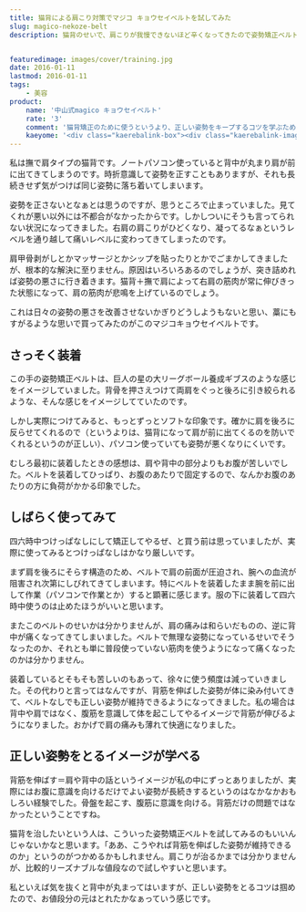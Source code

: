 ```yaml
---
title: 猫背による肩こり対策でマジコ キョウセイベルトを試してみた
slug: magico-nekoze-belt
description: 猫背のせいで、肩こりが我慢できないほど辛くなってきたので姿勢矯正ベルトを試してみました。買う前は常に装着して使おうと思っていましたが、これは正しい姿勢をキープするためのコツをつかむためのものくらいに思っていた方がいいかもしれません。


featuredimage: images/cover/training.jpg
date: 2016-01-11
lastmod: 2016-01-11
tags: 
    - 美容
product:
    name: '中山式magico キョウセイベルト'
    rate: '3'
    comment: '猫背矯正のために使うというより、正しい姿勢をキープするコツを学ぶためのアイテムかも'
    kaeyome: '<div class="kaerebalink-box"><div class="kaerebalink-image"><a href="http://www.amazon.co.jp/exec/obidos/ASIN/B005O5460Q/illusionspace-22/ref=nosim/" target="_blank" rel="nofollow" ><img src="http://ecx.images-amazon.com/images/I/41B8FW7vtqL._SL160_.jpg" style="border: none;" /></a></div><div class="kaerebalink-info"><div class="kaerebalink-name"><a href="http://www.amazon.co.jp/exec/obidos/ASIN/B005O5460Q/illusionspace-22/ref=nosim/" target="_blank" rel="nofollow" >magicoキョウセイベルトブラックM</a><div class="kaerebalink-powered-date">posted with <a href="http://kaereba.com" rel="nofollow" target="_blank">カエレバ</a></div></div><div class="kaerebalink-detail"> 中山式産業     </div><div class="kaerebalink-link1"><div class="shoplinkamazon"><a href="http://www.amazon.co.jp/gp/search?keywords=%83%7D%83W%83R%81%40%83L%83%87%83E%83Z%83C%83x%83%8B%83g&__mk_ja_JP=%83J%83%5E%83J%83i&tag=illusionspace-22" target="_blank" rel="nofollow" >Amazon</a></div><div class="shoplinkrakuten"><a href="http://hb.afl.rakuten.co.jp/hgc/0e95387f.f2aef20d.0e953880.25e412bd/?pc=http%3A%2F%2Fsearch.rakuten.co.jp%2Fsearch%2Fmall%2F%25E3%2583%259E%25E3%2582%25B8%25E3%2582%25B3%25E3%2580%2580%25E3%2582%25AD%25E3%2583%25A7%25E3%2582%25A6%25E3%2582%25BB%25E3%2582%25A4%25E3%2583%2599%25E3%2583%25AB%25E3%2583%2588%2F-%2Ff.1-p.1-s.1-sf.0-st.A-v.2%3Fx%3D0%26scid%3Daf_ich_link_urltxt%26m%3Dhttp%3A%2F%2Fm.rakuten.co.jp%2F" target="_blank" rel="nofollow" >楽天市場</a></div><div class="shoplinkyahoo"><a href="http://ck.jp.ap.valuecommerce.com/servlet/referral?sid=3085416&pid=882193779&vc_url=http%3A%2F%2Fsearch.shopping.yahoo.co.jp%2Fsearch%3Fp%3D%25E3%2583%259E%25E3%2582%25B8%25E3%2582%25B3%25E3%2580%2580%25E3%2582%25AD%25E3%2583%25A7%25E3%2582%25A6%25E3%2582%25BB%25E3%2582%25A4%25E3%2583%2599%25E3%2583%25AB%25E3%2583%2588" target="_blank" rel="nofollow" >Yahooショッピング<img src="http://ad.jp.ap.valuecommerce.com/servlet/gifbanner?sid=3085416&pid=882193779" height="1" width="1" border="0"></a></div></div></div><div class="booklink-footer" style="clear: left"></div></div>'
---
```


私は撫で肩タイプの猫背です。ノートパソコン使っていると背中が丸まり肩が前に出てきてしまうのです。時折意識して姿勢を正すこともありますが、それも長続きせず気がつけば同じ姿勢に落ち着いてしまいます。

姿勢を正さないとなぁとは思うのですが、思うところで止まっていました。見てくれが悪い以外には不都合がなかったからです。しかしついにそうも言ってられない状況になってきました。右肩の肩こりがひどくなり、凝ってるなぁというレベルを通り越して痛いレベルに変わってきてしまったのです。

肩甲骨剥がしとかマッサージとかシップを貼ったりとかでごまかしてきましたが、根本的な解決に至りません。原因はいろいろあるのでしょうが、突き詰めれば姿勢の悪さに行き着きます。猫背＋撫で肩によって右肩の筋肉が常に伸びきった状態になって、肩の筋肉が悲鳴を上げているのでしょう。

これは日々の姿勢の悪さを改善させないかぎりどうしようもないと思い、藁にもすがるような思いで買ってみたのがこのマジコキョウセイベルトです。


## さっそく装着


この手の姿勢矯正ベルトは、巨人の星の大リーグボール養成ギブスのような感じをイメージしていました。背骨を押さえつけて両肩をぐっと後ろに引き絞られるような、そんな感じをイメージしてていたのです。

しかし実際につけてみると、もっとずっとソフトな印象です。確かに肩を後ろに反らせてくれるので（というよりは、猫背になって肩が前に出てくるのを防いでくれるというのが正しい）、パソコン使っていても姿勢が悪くなりにくいです。

むしろ最初に装着したときの感想は、肩や背中の部分よりもお腹が苦しいでした。ベルトを装着してひっぱり、お腹のあたりで固定するので、なんかお腹のあたりの方に負荷がかかる印象でした。


## しばらく使ってみて


四六時中つけっぱなしにして矯正してやるぜ、と買う前は思っていましたが、実際に使ってみるとつけっぱなしはかなり厳しいです。

まず肩を後ろにそらす構造のため、ベルトで肩の前面が圧迫され、腕への血流が阻害され次第にしびれてきてしまいます。特にベルトを装着したまま腕を前に出して作業（パソコンで作業とか）すると顕著に感じます。服の下に装着して四六時中使うのは止めたほうがいいと思います。

またこのベルトのせいかは分かりませんが、肩の痛みは和らいだものの、逆に背中が痛くなってきてしまいました。ベルトで無理な姿勢になっているせいでそうなったのか、それとも単に普段使っていない筋肉を使うようになって痛くなったのかは分かりません。

装着しているとそもそも苦しいのもあって、徐々に使う頻度は減っていきました。その代わりと言ってはなんですが、背筋を伸ばした姿勢が体に染み付いてきて、ベルトなしでも正しい姿勢が維持できるようになってきました。私の場合は背中や肩ではなく、腹筋を意識して体を起こしてやるイメージで背筋が伸びるようになりました。おかげで肩の痛みも薄れて快適になりました。


## 正しい姿勢をとるイメージが学べる


背筋を伸ばす＝肩や背中の話というイメージが私の中にずっとありましたが、実際にはお腹に意識を向けるだけでよい姿勢が長続きするというのはなかなかおもしろい経験でした。骨盤を起こす、腹筋に意識を向ける。背筋だけの問題ではなかったということですね。

猫背を治したいという人は、こういった姿勢矯正ベルトを試してみるのもいいんじゃないかなと思います。「ああ、こうやれば背筋を伸ばした姿勢が維持できるのか」というのがつかめるかもしれません。肩こりが治るかまでは分かりませんが、比較的リーズナブルな値段なので試しやすいと思います。

私といえば気を抜くと背中が丸まってはいますが、正しい姿勢をとるコツは掴めたので、お値段分の元はとれたかなぁっていう感じです。


  